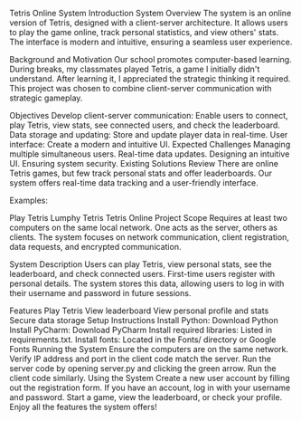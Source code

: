 Tetris Online System
Introduction
System Overview
The system is an online version of Tetris, designed with a client-server architecture. It allows users to play the game online, track personal statistics, and view others' stats. The interface is modern and intuitive, ensuring a seamless user experience.

Background and Motivation
Our school promotes computer-based learning. During breaks, my classmates played Tetris, a game I initially didn't understand. After learning it, I appreciated the strategic thinking it required. This project was chosen to combine client-server communication with strategic gameplay.

Objectives
Develop client-server communication: Enable users to connect, play Tetris, view stats, see connected users, and check the leaderboard.
Data storage and updating: Store and update player data in real-time.
User interface: Create a modern and intuitive UI.
Expected Challenges
Managing multiple simultaneous users.
Real-time data updates.
Designing an intuitive UI.
Ensuring system security.
Existing Solutions Review
There are online Tetris games, but few track personal stats and offer leaderboards. Our system offers real-time data tracking and a user-friendly interface.

Examples:

Play Tetris
Lumphy Tetris
Tetris Online
Project Scope
Requires at least two computers on the same local network. One acts as the server, others as clients. The system focuses on network communication, client registration, data requests, and encrypted communication.

System Description
Users can play Tetris, view personal stats, see the leaderboard, and check connected users. First-time users register with personal details. The system stores this data, allowing users to log in with their username and password in future sessions.

Features
Play Tetris
View leaderboard
View personal profile and stats
Secure data storage
Setup Instructions
Install Python: Download Python
Install PyCharm: Download PyCharm
Install required libraries: Listed in requirements.txt.
Install fonts: Located in the Fonts/ directory or Google Fonts
Running the System
Ensure the computers are on the same network.
Verify IP address and port in the client code match the server.
Run the server code by opening server.py and clicking the green arrow.
Run the client code similarly.
Using the System
Create a new user account by filling out the registration form.
If you have an account, log in with your username and password.
Start a game, view the leaderboard, or check your profile.
Enjoy all the features the system offers!
